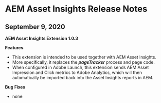 # AEM Asset Insights Release Notes

## September 9, 2020

**AEM Asset Insights Extension 1.0.3**

**Features**

- This extension is intended to be used together with AEM Asset Insights.
- More specifically, it replaces the ***pageTracker*** process and page code.
- When configured in Adobe Launch, this extension sends AEM Asset Impression and Click metrics to Adobe Analytics, which will then automatically be imported back into the Asset Insights reports in AEM.

**Bug Fixes**

- none
